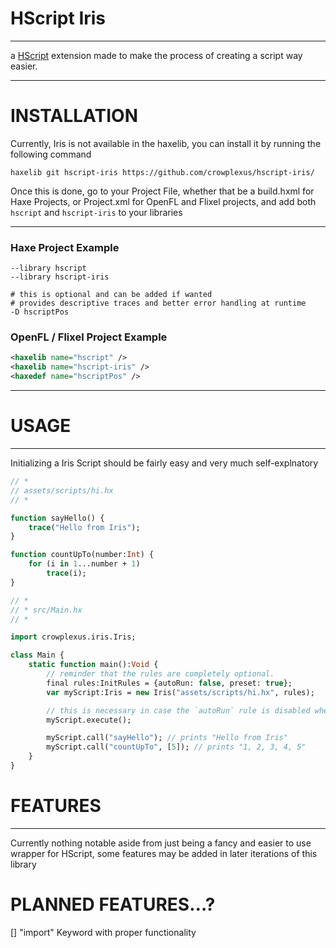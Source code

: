 # HScript Iris

---

a [HScript](https://github.com/HaxeFoundation/hscript) extension made to make the process of creating a script way easier.

---

# INSTALLATION

Currently, Iris is not available in the haxelib, you can install it by running the following command

```
haxelib git hscript-iris https://github.com/crowplexus/hscript-iris/
```

Once this is done, go to your Project File, whether that be a build.hxml for Haxe Projects, or Project.xml for OpenFL and Flixel projects, and add both `hscript` and `hscript-iris` to your libraries

---

### Haxe Project Example
```hxml
--library hscript
--library hscript-iris

# this is optional and can be added if wanted
# provides descriptive traces and better error handling at runtime
-D hscriptPos
```

### OpenFL / Flixel Project Example

```xml
<haxelib name="hscript" />
<haxelib name="hscript-iris" />
<haxedef name="hscriptPos" />
```

---

# USAGE

---

Initializing a Iris Script should be fairly easy and very much self-explnatory

```haxe
// *
// assets/scripts/hi.hx
// *

function sayHello() {
    trace("Hello from Iris");
}

function countUpTo(number:Int) {
    for (i in 1...number + 1)
        trace(i);
}

// *
// * src/Main.hx
// *

import crowplexus.iris.Iris;

class Main {
    static function main():Void {
        // reminder that the rules are completely optional.
        final rules:InitRules = {autoRun: false, preset: true};
        var myScript:Iris = new Iris("assets/scripts/hi.hx", rules);

        // this is necessary in case the `autoRun` rule is disabled when initializing the script, if not it will initialize by itself.
        myScript.execute();

        myScript.call("sayHello"); // prints "Hello from Iris"
        myScript.call("countUpTo", [5]); // prints "1, 2, 3, 4, 5"
    }
}

```

# FEATURES

---

Currently nothing notable aside from just being a fancy and easier to use wrapper for HScript, some features may be added in later iterations of this library

# PLANNED FEATURES...?

[] "import" Keyword with proper functionality
